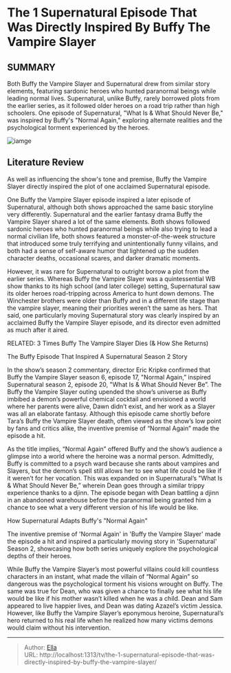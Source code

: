 # The 1 Supernatural Episode That Was Directly Inspired By Buffy The Vampire Slayer


## SUMMARY 



  Both Buffy the Vampire Slayer and Supernatural drew from similar story elements, featuring sardonic heroes who hunted paranormal beings while leading normal lives.   Supernatural, unlike Buffy, rarely borrowed plots from the earlier series, as it followed older heroes on a road trip rather than high schoolers.   One episode of Supernatural, &#34;What Is &amp; What Should Never Be,&#34; was inspired by Buffy&#39;s &#34;Normal Again,&#34; exploring alternate realities and the psychological torment experienced by the heroes.  

![iamge](https://static1.srcdn.com/wordpress/wp-content/uploads/2023/12/buffy-the-vampire-slayer-with-sam-and-dean-from-supernatural.jpg)

## Literature Review
As well as influencing the show&#39;s tone and premise, Buffy the Vampire Slayer directly inspired the plot of one acclaimed Supernatural episode.




One Buffy the Vampire Slayer episode inspired a later episode of Supernatural, although both shows approached the same basic storyline very differently. Supernatural and the earlier fantasy drama Buffy the Vampire Slayer shared a lot of the same elements. Both shows followed sardonic heroes who hunted paranormal beings while also trying to lead a normal civilian life, both shows featured a monster-of-the-week structure that introduced some truly terrifying and unintentionally funny villains, and both had a sense of self-aware humor that lightened up the sudden character deaths, occasional scares, and darker dramatic moments.




However, it was rare for Supernatural to outright borrow a plot from the earlier series. Whereas Buffy the Vampire Slayer was a quintessential WB show thanks to its high school (and later college) setting, Supernatural saw its older heroes road-tripping across America to hunt down demons. The Winchester brothers were older than Buffy and in a different life stage than the vampire slayer, meaning their priorities weren’t the same as hers. That said, one particularly moving Supernatural story was clearly inspired by an acclaimed Buffy the Vampire Slayer episode, and its director even admitted as much after it aired.

RELATED: 3 Times Buffy The Vampire Slayer Dies (&amp; How She Returns)


 The Buffy Episode That Inspired A Supernatural Season 2 Story 
          

In the show’s season 2 commentary, director Eric Kripke confirmed that Buffy the Vampire Slayer season 6, episode 17, &#34;Normal Again,” inspired Supernatural season 2, episode 20, &#34;What Is &amp; What Should Never Be”. The Buffy the Vampire Slayer outing upended the show’s universe as Buffy imbibed a demon’s powerful chemical cocktail and envisioned a world where her parents were alive, Dawn didn’t exist, and her work as a Slayer was all an elaborate fantasy. Although this episode came shortly before Tara’s Buffy the Vampire Slayer death, often viewed as the show’s low point by fans and critics alike, the inventive premise of “Normal Again” made the episode a hit.




As the title implies, “Normal Again” offered Buffy and the show’s audience a glimpse into a world where the heroine was a normal person. Admittedly, Buffy is committed to a psych ward because she rants about vampires and Slayers, but the demon’s spell still allows her to see what life could be like if it weren’t for her vocation. This was expanded on in Supernatural’s &#34;What Is &amp; What Should Never Be,” wherein Dean goes through a similar trippy experience thanks to a djinn. The episode began with Dean battling a djinn in an abandoned warehouse before the paranormal being granted him a chance to see what a very different version of his life would be like.



 How Supernatural Adapts Buffy&#39;s &#34;Normal Again&#34; 
          



The inventive premise of &#39;Normal Again&#39; in &#39;Buffy the Vampire Slayer&#39; made the episode a hit and inspired a particularly moving story in &#39;Supernatural&#39; Season 2, showcasing how both series uniquely explore the psychological depths of their heroes.







While Buffy the Vampire Slayer’s most powerful villains could kill countless characters in an instant, what made the villain of “Normal Again” so dangerous was the psychological torment his visions wrought on Buffy. The same was true for Dean, who was given a chance to finally see what his life would be like if his mother wasn’t killed when he was a child. Dean and Sam appeared to live happier lives, and Dean was dating Azazel’s victim Jessica. However, like Buffy the Vampire Slayer’s eponymous heroine, Supernatural’s hero returned to his real life when he realized how many victims demons would claim without his intervention.



---

> Author: [Ella](https://instagram.hk.cn/)  
> URL: http://localhost:1313/tv/the-1-supernatural-episode-that-was-directly-inspired-by-buffy-the-vampire-slayer/  

